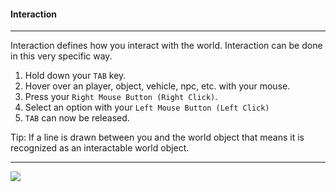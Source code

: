 #### Interaction
---

Interaction defines how you interact with the world. Interaction can be done in this very specific way.

1. Hold down your `TAB` key.
2. Hover over an player, object, vehicle, npc, etc. with your mouse.
3. Press your `Right Mouse Button (Right Click)`.
4. Select an option with your `Left Mouse Button (Left Click)`
5. `TAB` can now be released.

Tip: If a line is drawn between you and the world object that means it is recognized as an interactable world object.

---

![](https://i.imgur.com/itA8Fhi.jpg)
